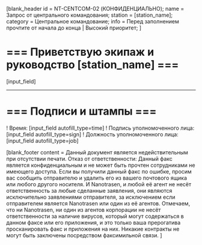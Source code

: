 [blank_header
id = NT-CENTCOM-02 (КОНФИДЕНЦИАЛЬНО);
name = Запрос от центрального командования;
station = [station_name];
category = Центральное командование;
info = Перед заполнением прочтите от начала до конца | Высокий приоритет;
]

# === Приветствую экипаж и руководство [station_name] ===

[input_field]

---

# === Подписи и штампы ===

! Время: [input_field autofill_type=time]
! Подпись уполномоченного лица: [input_field autofill_type=sign]
! Должность уполномоченного лица: [input_field autofill_type=job]

[blank_footer
content = Данный документ является недействительным при отсутствии печати.
Отказ от ответственности: Данный факс является конфиденциальным и не может быть прочтен сотрудниками не имеющего доступа. Если вы получили данный факс по ошибке, просим вас сообщить отправителю и удалить его из вашего почтового ящика или любого другого носителя. И Nanotrasen, и любой её агент не несёт ответственность за любые сделанные заявления, они являются исключительно заявлениями отправителя, за исключением если отправителем является Nanotrasen или один из её агентов. Отмечаем, что ни Nanotrasen, ни один из агентов корпорации не несёт ответственности за наличие вирусов, который могут содержаться в данном факсе или его приложения, и это только ваша прерогатива просканировать факс и приложения на них. Никакие контракты не могут быть заключены посредством факсимильной связи.
]
